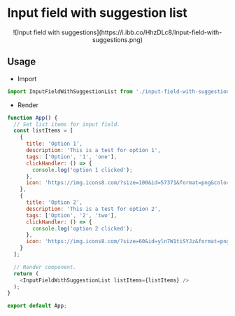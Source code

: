# Input field with suggestion list
<p align="center">
![Input field with suggestions](https://i.ibb.co/HhzDLc8/Input-field-with-suggestions.png)
</p>

## Usage
* Import
```js
import InputFieldWithSuggestionList from './input-field-with-suggestion-list';
```

* Render
```js
function App() {
  // Set list items for input field.
  const listItems = [
    {
      title: 'Option 1',
      description: 'This is a test for option 1',
      tags: ['Option', '1', 'one'],
      clickHandler: () => {
        console.log('option 1 clicked');
      },
      icon: 'https://img.icons8.com/?size=100&id=57371&format=png&color=000000'
    },
    {
      title: 'Option 2',
      description: 'This is a test for option 2',
      tags: ['Option', '2', 'two'],
      clickHandler: () => {
        console.log('option 2 clicked');
      },
      icon: 'https://img.icons8.com/?size=60&id=yln7W1tiSYJz&format=png'
    }
  ];

  // Render component.
  return (
    <InputFieldWithSuggestionList listItems={listItems} />
  );
}

export default App;
```
